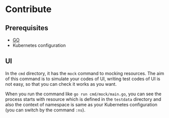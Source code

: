 # Contribute

## Prerequisites

- [GO](https://golang.org/dl/)
- Kubernetes configuration

## UI

In the `cmd` directory, it has the `mock` command to mocking resources. The aim of this command is to simulate your codes of UI, writing test codes of UI is not easy, so that you can check it works as you want.

When you run the command like `go run cmd/mock/main.go`, you can see the process starts with resource which is defined in the `testdata` directory and also the context of namespace is same as your Kubernetes configuration (you can switch by the command `:ns`). 
